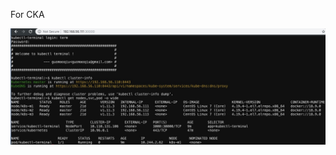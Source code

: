 For CKA

![](https://raw.githubusercontent.com/guomaoqiu/kubectl-terminal/master/screenhost/result.png)


